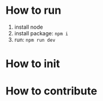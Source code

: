 # How to run
1. install node
2. install package: `npm i`
3. run: `npm run dev`

# How to init
# How to contribute